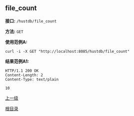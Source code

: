 ## file_count ##

**接口:** `/hustdb/file_count`

**方法:** `GET`

**使用范例A:**

    curl -i -X GET "http://localhost:8085/hustdb/file_count"

**结果范例A1:**

	HTTP/1.1 200 OK
	Content-Length: 2
	Content-Type: text/plain

	10

[上一级](../hustdb.md)

[根目录](../../../index.md)
